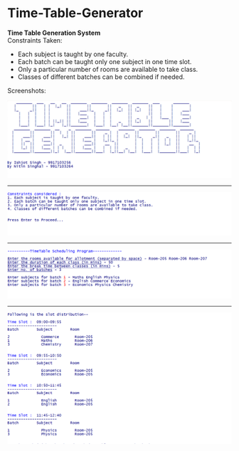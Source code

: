 # Time-Table-Generator
<b>Time Table Generation System</b>
<br>
Constraints Taken:
<ul>
  <li>Each subject is taught by one faculty.</li>
  <li>Each batch can be taught only one subject in one time slot.</li>
  <li>Only a particular number of rooms are available to take class.</li>
  <li>Classes of different batches can be combined if needed.</li>
</ul>
Screenshots:
<br>

![](Screenshots/1.png)

<hr>

![](Screenshots/2.png)

<hr>

![](Screenshots/3.png)

<hr>

![](Screenshots/4.png)
